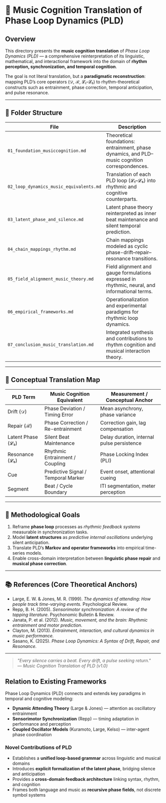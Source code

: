 # 🎵 Music Cognition Translation of Phase Loop Dynamics (PLD)

## Overview

This directory presents the **music cognition translation** of *Phase Loop Dynamics (PLD)* — a comprehensive reinterpretation of its linguistic, mathematical, and interactional framework into the domain of **rhythm perception, synchronization, and temporal cognition**.

The goal is not literal translation, but a **paradigmatic reconstruction**: mapping PLD’s core operators (𝒟, ℛ, 𝓛₁–𝓛₅) to rhythm-theoretical constructs such as entrainment, phase correction, temporal anticipation, and pulse resonance.

---

## 🔹 Folder Structure

| File | Description |
|------|--------------|
| `01_foundation_musiccognition.md` | Theoretical foundations: entrainment, phase dynamics, and PLD–music cognition correspondences. |
| `02_loop_dynamics_music_equivalents.md` | Translation of each PLD loop (𝓛₁–𝓛₅) into rhythmic and cognitive counterparts. |
| `03_latent_phase_and_silence.md` | Latent phase theory reinterpreted as inner beat maintenance and silent temporal prediction. |
| `04_chain_mappings_rhythm.md` | Chain mappings modeled as cyclic phase-drift–repair–resonance transitions. |
| `05_field_alignment_music_theory.md` | Field alignment and gauge formulations expressed in rhythmic, neural, and informational terms. |
| `06_empirical_frameworks.md` | Operationalization and experimental paradigms for rhythmic loop dynamics. |
| `07_conclusion_music_translation.md` | Integrated synthesis and contributions to rhythm cognition and musical interaction theory. |

---

## 🔸 Conceptual Translation Map

| PLD Term | Music Cognition Equivalent | Measurement / Conceptual Anchor |
|-----------|----------------------------|--------------------------------|
| Drift (𝒟) | Phase Deviation / Timing Error | Mean asynchrony, phase variance |
| Repair (ℛ) | Phase Correction / Re-entrainment | Correction gain, lag compensation |
| Latent Phase (𝓛₃) | Silent Beat Maintenance | Delay duration, internal pulse persistence |
| Resonance (𝓛₅) | Rhythmic Entrainment / Coupling | Phase Locking Index (PLI) |
| Cue | Predictive Signal / Temporal Marker | Event onset, attentional cueing |
| Segment | Beat / Cycle Boundary | ITI segmentation, meter perception |

---

## 🔬 Methodological Goals

1. Reframe **phase loop** processes as *rhythmic feedback systems* measurable in synchronization tasks.  
2. Model **latent structures** as *predictive internal oscillations* underlying silent anticipation.  
3. Translate PLD’s **Markov and operator frameworks** into empirical time-series models.  
4. Enable cross-domain interpretation between **linguistic phase repair** and **musical phase correction**.

---

## 📚 References (Core Theoretical Anchors)

- Large, E. W. & Jones, M. R. (1999). *The dynamics of attending: How people track time-varying events.* Psychological Review.  
- Repp, B. H. (2005). *Sensorimotor synchronization: A review of the tapping literature.* Psychonomic Bulletin & Review.  
- Janata, P. et al. (2012). *Music, movement, and the brain: Rhythmic entrainment and motor prediction.*  
- Clayton, M. (2013). *Entrainment, interaction, and cultural dynamics in music performance.*  
- Sasano, K. (2025). *Phase Loop Dynamics: A Syntax of Drift, Repair, and Resonance.*  

---

> *"Every silence carries a beat. Every drift, a pulse seeking return."*  
> — *Music Cognition Translation of PLD (v1.0)*


## Relation to Existing Frameworks

Phase Loop Dynamics (PLD) connects and extends key paradigms in temporal and cognitive modeling:

- **Dynamic Attending Theory** (Large & Jones) — attention as oscillatory entrainment  
- **Sensorimotor Synchronization** (Repp) — timing adaptation in performance and perception  
- **Coupled Oscillator Models** (Kuramoto, Large, Kelso) — inter-agent phase coordination  

### Novel Contributions of PLD
- Establishes a **unified loop-based grammar** across linguistic and musical domains  
- Introduces **explicit formalization of the latent phase**, bridging silence and anticipation  
- Provides a **cross-domain feedback architecture** linking syntax, rhythm, and cognition  
- Frames both language and music as **recursive phase fields**, not discrete symbol systems

